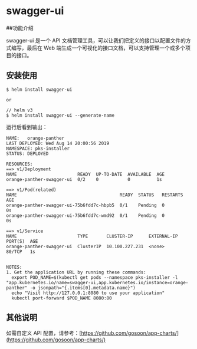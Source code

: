 # swagger-ui

##功能介绍

swagger-ui 是一个 API 文档管理工具，可以让我们把定义的接口以配置文件的方式编写，最后在 Web 端生成一个可视化的接口文档，可以支持管理一个或多个项目的接口。


## 安装使用

```
$ helm install swagger-ui

or

// helm v3
$ helm install swagger-ui --generate-name
```

运行后看到输出：

```
NAME:   orange-panther
LAST DEPLOYED: Wed Aug 14 20:00:56 2019
NAMESPACE: pks-installer
STATUS: DEPLOYED

RESOURCES:
==> v1/Deployment
NAME                       READY  UP-TO-DATE  AVAILABLE  AGE
orange-panther-swagger-ui  0/2    0           0          1s

==> v1/Pod(related)
NAME                                       READY  STATUS   RESTARTS  AGE
orange-panther-swagger-ui-75b6fdd7c-hbpb5  0/1    Pending  0         0s
orange-panther-swagger-ui-75b6fdd7c-wmd92  0/1    Pending  0         0s

==> v1/Service
NAME                       TYPE       CLUSTER-IP      EXTERNAL-IP  PORT(S)  AGE
orange-panther-swagger-ui  ClusterIP  10.100.227.231  <none>       80/TCP   1s


NOTES:
1. Get the application URL by running these commands:
  export POD_NAME=$(kubectl get pods --namespace pks-installer -l "app.kubernetes.io/name=swagger-ui,app.kubernetes.io/instance=orange-panther" -o jsonpath="{.items[0].metadata.name}")
  echo "Visit http://127.0.0.1:8080 to use your application"
  kubectl port-forward $POD_NAME 8080:80
```

## 其他说明

如需自定义 API 配置，请参考：[https://github.com/gosoon/app-charts/](https://github.com/gosoon/app-charts/)

